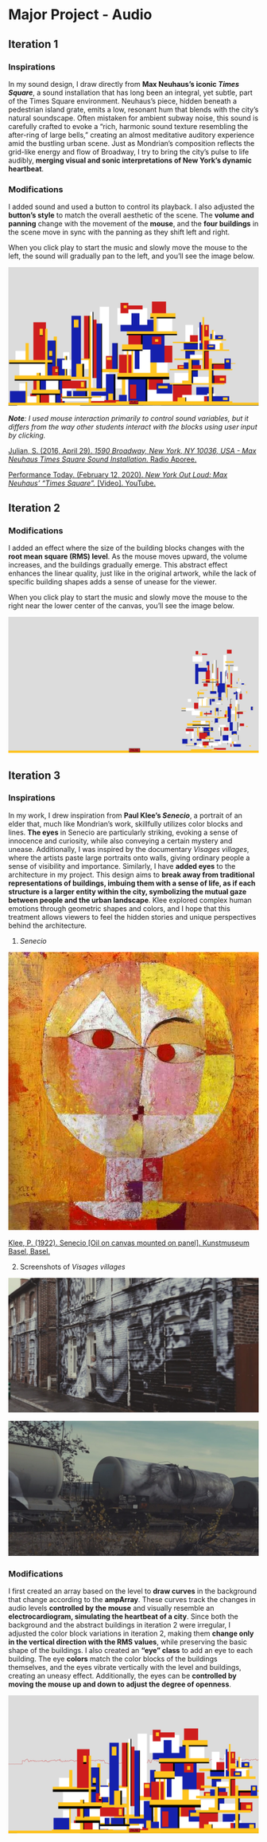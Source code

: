 # Major Project - Audio

## Iteration 1 

### Inspirations
In my sound design, I draw directly from **Max Neuhaus’s iconic *Times Square***, a sound installation that has long been an integral, yet subtle, part of the Times Square environment. Neuhaus’s piece, hidden beneath a pedestrian island grate, emits a low, resonant hum that blends with the city’s natural soundscape. Often mistaken for ambient subway noise, this sound is carefully crafted to evoke a “rich, harmonic sound texture resembling the after-ring of large bells,” creating an almost meditative auditory experience amid the bustling urban scene. Just as Mondrian’s composition reflects the grid-like energy and flow of Broadway, I try to bring the city’s pulse to life audibly, **merging visual and sonic interpretations of New York’s dynamic heartbeat**.

### Modifications
I added sound and used a button to control its playback. I also adjusted the **button’s style** to match the overall aesthetic of the scene. The **volume and panning** change with the movement of the **mouse**, and the **four buildings** in the scene move in sync with the panning as they shift left and right.

When you click play to start the music and slowly move the mouse to the left, the sound will gradually pan to the left, and you’ll see the image below.

![An image of Iteration 1](readmeImages/Iteration1.jpg)

***Note**: I used mouse interaction primarily to control sound variables, but it differs from the way other students interact with the blocks using user input by clicking.*

[Julian, S. (2016, April 29). *1590 Broadway, New York, NY 10036, USA - Max Neuhaus Times Square Sound Installation.* Radio Aporee.](https://archive.org/details/aporee_49142_55998)

[Performance Today. (February 12, 2020). *New York Out Loud: Max Neuhaus’ “Times Square”.* [Video]. YouTube.](https://www.youtube.com/watch?v=kA-fihBFWBI) 

## Iteration 2

### Modifications
I added an effect where the size of the building blocks changes with the **root mean square (RMS) level**. As the mouse moves upward, the volume increases, and the buildings gradually emerge. This abstract effect enhances the linear quality, just like in the original artwork, while the lack of specific building shapes adds a sense of unease for the viewer.

When you click play to start the music and slowly move the mouse to the right near the lower center of the canvas, you’ll see the image below.

![An image of Iteration 2](readmeImages/iteration2.2.jpg)

## Iteration 3

### Inspirations
In my work, I drew inspiration from **Paul Klee’s *Senecio***, a portrait of an elder that, much like Mondrian’s work, skillfully utilizes color blocks and lines. **The eyes** in Senecio are particularly striking, evoking a sense of innocence and curiosity, while also conveying a certain mystery and unease. Additionally, I was inspired by the documentary *Visages villages*, where the artists paste large portraits onto walls, giving ordinary people a sense of visibility and importance. Similarly, I have **added eyes** to the architecture in my project. This design aims to **break away from traditional representations of buildings, imbuing them with a sense of life, as if each structure is a larger entity within the city, symbolizing the mutual gaze between people and the urban landscape**. Klee explored complex human emotions through geometric shapes and colors, and I hope that this treatment allows viewers to feel the hidden stories and unique perspectives behind the architecture.

1. *Senecio*

![An image of Senecio](readmeImages/Senecio2.JPG)

[Klee, P. (1922). Senecio [Oil on canvas mounted on panel]. Kunstmuseum Basel, Basel.](https://en.wikipedia.org/wiki/Senecio_(Klee))

2. Screenshots of *Visages villages*

![An image of portraits on the architecture](readmeImages/Screenshot1.jfif)

![An image of eyes on the train](readmeImages/Screenshot2.jfif)

### Modifications
I first created an array based on the level to **draw curves** in the background that change according to the **ampArray**. These curves track the changes in audio levels **controlled by the mouse** and visually resemble an **electrocardiogram, simulating the heartbeat of a city**. Since both the background and the abstract buildings in iteration 2 were irregular, I adjusted the color block variations in iteration 2, making them **change only in the vertical direction with the RMS values**, while preserving the basic shape of the buildings. I also created an **“eye” class** to add an eye to each building. The eye **colors** match the color blocks of the buildings themselves, and the eyes vibrate vertically with the level and buildings, creating an uneasy effect. Additionally, the eyes can be **controlled by moving the mouse up and down to adjust the degree of openness**.

![An image of Iteration 3](readmeImages/iteration3.png)